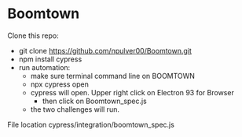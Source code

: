 # Boomtown

Clone this repo:
- git clone https://github.com/npulver00/Boomtown.git
- npm install cypress
- run automation:
    - make sure terminal command line on BOOMTOWN 
    - npx cypress open
    - cypress will open. Upper right click on Electron 93 for Browser
      - then click on Boomtown_spec.js
    - the two challenges will run. 


File location cypress/integration/boomtown_spec.js  

